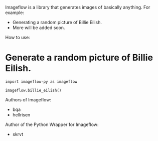 Imageflow is a library that generates images of basically anything. For example:
- Generating a random picture of Billie Eilish.
- More will be added soon.

How to use:
# Generate a random picture of Billie Eilish.
```
import imageflow-py as imageflow

imageflow.billie_eilish()
```

Authors of Imageflow:
- bqa
- hellrisen

Author of the Python Wrapper for Imageflow:
- skrvt